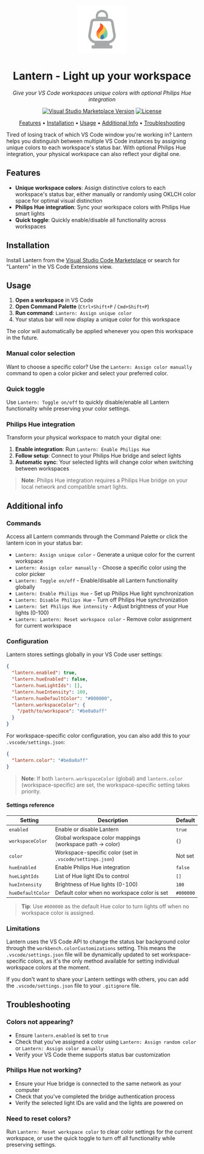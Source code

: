<div align="center">
  <picture>
    <img alt="Lantern icon" src="https://raw.githubusercontent.com/sinedied/lantern-vscode-extension/refs/heads/main/icon.png" width="128">
  </picture>

  # Lantern - Light up your workspace
  *Give your VS Code workspaces unique colors with optional Philips Hue integration*

  [![Visual Studio Marketplace Version](https://img.shields.io/visual-studio-marketplace/v/sinedied.lantern?style=flat-square&logo=visual-studio-code)](https://marketplace.visualstudio.com/items?itemName=sinedied.lantern)
  [![License](https://img.shields.io/badge/License-MIT-blue?style=flat-square)](LICENSE)

  [Features](#features) • [Installation](#installation) • [Usage](#usage) • [Additional Info](#additional-info) • [Troubleshooting](#troubleshooting)

</div>

Tired of losing track of which VS Code window you're working in? Lantern helps you distinguish between multiple VS Code instances by assigning unique colors to each workspace's status bar. With optional Philips Hue integration, your physical workspace can also reflect your digital one.

## Features

- **Unique workspace colors**: Assign distinctive colors to each workspace's status bar, either manually or randomly using OKLCH color space for optimal visual distinction
- **Philips Hue integration**: Sync your workspace colors with Philips Hue smart lights
- **Quick toggle**: Quickly enable/disable all functionality across workspaces

## Installation

Install Lantern from the [Visual Studio Code Marketplace](https://marketplace.visualstudio.com/items?itemName=sinedied.lantern) or search for "Lantern" in the VS Code Extensions view.

## Usage

1. **Open a workspace** in VS Code
2. **Open Command Palette** (`Ctrl+Shift+P` / `Cmd+Shift+P`)
3. **Run command**: `Lantern: Assign unique color`
4. Your status bar will now display a unique color for this workspace

The color will automatically be applied whenever you open this workspace in the future.

### Manual color selection

Want to choose a specific color? Use the `Lantern: Assign color manually` command to open a color picker and select your preferred color.

### Quick toggle

Use `Lantern: Toggle on/off` to quickly disable/enable all Lantern functionality while preserving your color settings.

### Philips Hue integration

Transform your physical workspace to match your digital one:

1. **Enable integration**: Run `Lantern: Enable Philips Hue`
2. **Follow setup**: Connect to your Philips Hue bridge and select lights
3. **Automatic sync**: Your selected lights will change color when switching between workspaces

> **Note**: Philips Hue integration requires a Philips Hue bridge on your local network and compatible smart lights.

## Additional info

### Commands

Access all Lantern commands through the Command Palette or click the lantern icon in your status bar:

- `Lantern: Assign unique color` - Generate a unique color for the current workspace
- `Lantern: Assign color manually` - Choose a specific color using the color picker
- `Lantern: Toggle on/off` - Enable/disable all Lantern functionality globally
- `Lantern: Enable Philips Hue` - Set up Philips Hue light synchronization
- `Lantern: Disable Philips Hue` - Turn off Philips Hue synchronization
- `Lantern: Set Philips Hue intensity` - Adjust brightness of your Hue lights (0-100)
- `Lantern: Lantern: Reset workspace color` - Remove color assignment for current workspace

### Configuration

Lantern stores settings globally in your VS Code user settings:

```json
{
  "lantern.enabled": true,
  "lantern.hueEnabled": false,
  "lantern.hueLightIds": [],
  "lantern.hueIntensity": 100,
  "lantern.hueDefaultColor": "#000000",
  "lantern.workspaceColor": {
    "/path/to/workspace": "#be0a0aff"
  }
}
```

For workspace-specific color configuration, you can also add this to your `.vscode/settings.json`:

```json
{
  "lantern.color": "#be0a0aff"
}
```

> **Note**: If both `lantern.workspaceColor` (global) and `lantern.color` (workspace-specific) are set, the workspace-specific setting takes priority.

#### Settings reference

| Setting           | Description                                               | Default   |
| ----------------- | --------------------------------------------------------- | --------- |
| `enabled`         | Enable or disable Lantern                                 | `true`    |
| `workspaceColor`  | Global workspace color mappings (workspace path → color)  | `{}`      |
| `color`           | Workspace-specific color (set in `.vscode/settings.json`) | Not set   |
| `hueEnabled`      | Enable Philips Hue integration                            | `false`   |
| `hueLightIds`     | List of Hue light IDs to control                          | `[]`      |
| `hueIntensity`    | Brightness of Hue lights (0-100)                          | `100`     |
| `hueDefaultColor` | Default color when no workspace color is set              | `#000000` |

> **Tip**: Use `#000000` as the default Hue color to turn lights off when no workspace color is assigned.

### Limitations

Lantern uses the VS Code API to change the status bar background color through the `workbench.colorCustomizations` setting. This means the `.vscode/settings.json` file will be dynamically updated to set workspace-specific colors, as it's the only method available for setting individual workspace colors at the moment.

If you don't want to share your Lantern settings with others, you can add the `.vscode/settings.json` file to your `.gitignore` file.

## Troubleshooting

### Colors not appearing?

- Ensure `lantern.enabled` is set to `true`
- Check that you've assigned a color using `Lantern: Assign random color` or `Lantern: Assign color manually`
- Verify your VS Code theme supports status bar customization

### Philips Hue not working?

- Ensure your Hue bridge is connected to the same network as your computer
- Check that you've completed the bridge authentication process
- Verify the selected light IDs are valid and the lights are powered on

### Need to reset colors?

Run `Lantern: Reset workspace color` to clear color settings for the current workspace, or use the quick toggle to turn off all functionality while preserving settings.

